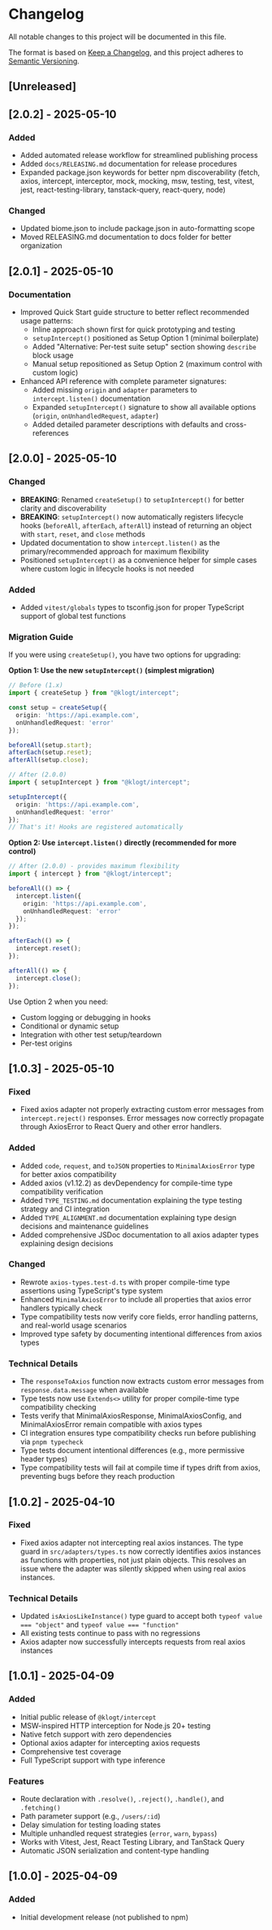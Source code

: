 # Changelog

All notable changes to this project will be documented in this file.

The format is based on [Keep a Changelog](https://keepachangelog.com/en/1.0.0/),
and this project adheres to [Semantic Versioning](https://semver.org/spec/v2.0.0.html).

## [Unreleased]

## [2.0.2] - 2025-05-10

### Added
- Added automated release workflow for streamlined publishing process
- Added `docs/RELEASING.md` documentation for release procedures
- Expanded package.json keywords for better npm discoverability (fetch, axios, intercept, interceptor, mock, mocking, msw, testing, test, vitest, jest, react-testing-library, tanstack-query, react-query, node)

### Changed
- Updated biome.json to include package.json in auto-formatting scope
- Moved RELEASING.md documentation to docs folder for better organization

## [2.0.1] - 2025-05-10

### Documentation
- Improved Quick Start guide structure to better reflect recommended usage patterns:
  - Inline approach shown first for quick prototyping and testing
  - `setupIntercept()` positioned as Setup Option 1 (minimal boilerplate)
  - Added "Alternative: Per-test suite setup" section showing `describe` block usage
  - Manual setup repositioned as Setup Option 2 (maximum control with custom logic)
- Enhanced API reference with complete parameter signatures:
  - Added missing `origin` and `adapter` parameters to `intercept.listen()` documentation
  - Expanded `setupIntercept()` signature to show all available options (`origin`, `onUnhandledRequest`, `adapter`)
  - Added detailed parameter descriptions with defaults and cross-references

## [2.0.0] - 2025-05-10

### Changed
- **BREAKING**: Renamed `createSetup()` to `setupIntercept()` for better clarity and discoverability
- **BREAKING**: `setupIntercept()` now automatically registers lifecycle hooks (`beforeAll`, `afterEach`, `afterAll`) instead of returning an object with `start`, `reset`, and `close` methods
- Updated documentation to show `intercept.listen()` as the primary/recommended approach for maximum flexibility
- Positioned `setupIntercept()` as a convenience helper for simple cases where custom logic in lifecycle hooks is not needed

### Added
- Added `vitest/globals` types to tsconfig.json for proper TypeScript support of global test functions

### Migration Guide

If you were using `createSetup()`, you have two options for upgrading:

**Option 1: Use the new `setupIntercept()` (simplest migration)**

```ts
// Before (1.x)
import { createSetup } from "@klogt/intercept";

const setup = createSetup({
  origin: 'https://api.example.com',
  onUnhandledRequest: 'error'
});

beforeAll(setup.start);
afterEach(setup.reset);
afterAll(setup.close);

// After (2.0.0)
import { setupIntercept } from "@klogt/intercept";

setupIntercept({
  origin: 'https://api.example.com',
  onUnhandledRequest: 'error'
});
// That's it! Hooks are registered automatically
```

**Option 2: Use `intercept.listen()` directly (recommended for more control)**

```ts
// After (2.0.0) - provides maximum flexibility
import { intercept } from "@klogt/intercept";

beforeAll(() => {
  intercept.listen({
    origin: 'https://api.example.com',
    onUnhandledRequest: 'error'
  });
});

afterEach(() => {
  intercept.reset();
});

afterAll(() => {
  intercept.close();
});
```

Use Option 2 when you need:
- Custom logging or debugging in hooks
- Conditional or dynamic setup
- Integration with other test setup/teardown
- Per-test origins

## [1.0.3] - 2025-05-10

### Fixed
- Fixed axios adapter not properly extracting custom error messages from `intercept.reject()` responses. Error messages now correctly propagate through AxiosError to React Query and other error handlers.

### Added
- Added `code`, `request`, and `toJSON` properties to `MinimalAxiosError` type for better axios compatibility
- Added axios (v1.12.2) as devDependency for compile-time type compatibility verification
- Added `TYPE_TESTING.md` documentation explaining the type testing strategy and CI integration
- Added `TYPE_ALIGNMENT.md` documentation explaining type design decisions and maintenance guidelines
- Added comprehensive JSDoc documentation to all axios adapter types explaining design decisions

### Changed
- Rewrote `axios-types.test-d.ts` with proper compile-time type assertions using TypeScript's type system
- Enhanced `MinimalAxiosError` to include all properties that axios error handlers typically check
- Type compatibility tests now verify core fields, error handling patterns, and real-world usage scenarios
- Improved type safety by documenting intentional differences from axios types

### Technical Details
- The `responseToAxios` function now extracts custom error messages from `response.data.message` when available
- Type tests now use `Extends<>` utility for proper compile-time type compatibility checking
- Tests verify that MinimalAxiosResponse, MinimalAxiosConfig, and MinimalAxiosError remain compatible with axios types
- CI integration ensures type compatibility checks run before publishing via `pnpm typecheck`
- Type tests document intentional differences (e.g., more permissive header types)
- Type compatibility tests will fail at compile time if types drift from axios, preventing bugs before they reach production

## [1.0.2] - 2025-04-10

### Fixed
- Fixed axios adapter not intercepting real axios instances. The type guard in `src/adapters/types.ts` now correctly identifies axios instances as functions with properties, not just plain objects. This resolves an issue where the adapter was silently skipped when using real axios instances.

### Technical Details
- Updated `isAxiosLikeInstance()` type guard to accept both `typeof value === "object"` and `typeof value === "function"`
- All existing tests continue to pass with no regressions
- Axios adapter now successfully intercepts requests from real axios instances

## [1.0.1] - 2025-04-09

### Added
- Initial public release of `@klogt/intercept`
- MSW-inspired HTTP interception for Node.js 20+ testing
- Native fetch support with zero dependencies
- Optional axios adapter for intercepting axios requests
- Comprehensive test coverage
- Full TypeScript support with type inference

### Features
- Route declaration with `.resolve()`, `.reject()`, `.handle()`, and `.fetching()`
- Path parameter support (e.g., `/users/:id`)
- Delay simulation for testing loading states
- Multiple unhandled request strategies (`error`, `warn`, `bypass`)
- Works with Vitest, Jest, React Testing Library, and TanStack Query
- Automatic JSON serialization and content-type handling

## [1.0.0] - 2025-04-09

### Added
- Initial development release (not published to npm)
